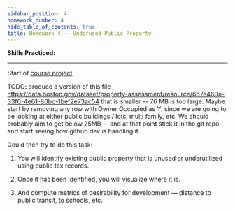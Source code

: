 ```yaml
---
sidebar_position: 4
homework_number: 4
hide_table_of_contents: true
title: Homework 4 -- Underused Public Property
---
```



**Skills Practiced:**

---


Start of [course project](/homework/project).


TODO: produce a version of this file
https://data.boston.gov/dataset/property-assessment/resource/6b7e460e-33f6-4e61-80bc-1bef2e73ac54
that is smaller -- 76 MB is too large. Maybe start by removing any row with
Owner Occupied as Y, since we are going to be looking at either public buildings
/ lots, multi family, etc. We should probably aim to get below 25MB -- and at
that point stick it in the git repo and start seeing how github dev is handling
it.

Could then try to do this task:

1. You will identify existing public property that is unused or underutilized using public tax records. 

2. Once it has been identified, you will visualize where it is.

3. And compute metrics of desirability for development — distance to public
   transit, to schools, etc.
